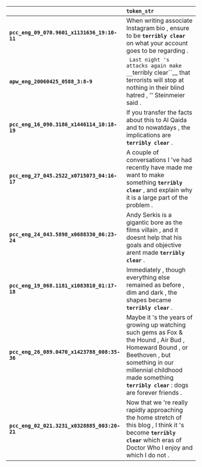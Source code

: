 |                                              | `token_str`                                                                                                                                                                                                                        |
|:---------------------------------------------|:-----------------------------------------------------------------------------------------------------------------------------------------------------------------------------------------------------------------------------------|
| **`pcc_eng_09_070.9601_x1131636_19:10-11`**  | When writing associate Instagram bio , ensure to be __``terribly clear``__ on what your account goes to be regarding .                                                                                                             |
| **`apw_eng_20060425_0588_3:8-9`**            | `` Last night 's attacks again make __``terribly clear``__ that terrorists will stop at nothing in their blind hatred , '' Steinmeier said .                                                                                       |
| **`pcc_eng_16_090.3186_x1446114_10:18-19`**  | If you transfer the facts about this to Al Qaida and to nowatdays , the implications are __``terribly clear``__ .                                                                                                                  |
| **`pcc_eng_27_045.2522_x0715073_04:16-17`**  | A couple of conversations I 've had recently have made me want to make something __``terribly clear``__ , and explain why it is a large part of the problem .                                                                      |
| **`pcc_eng_24_043.5898_x0688330_06:23-24`**  | Andy Serkis is a gigantic bore as the films villain , and it doesnt help that his goals and objective arent made __``terribly clear``__ .                                                                                          |
| **`pcc_eng_19_068.1181_x1083810_01:17-18`**  | Immediately , though everything else remained as before , dim and dark , the shapes became __``terribly clear``__ .                                                                                                                |
| **`pcc_eng_26_089.0470_x1423788_008:35-36`** | Maybe it 's the years of growing up watching such gems as Fox & the Hound , Air Bud , Homeward Bound , or Beethoven , but something in our millennial childhood made something __``terribly clear``__ : dogs are forever friends . |
| **`pcc_eng_02_021.3231_x0328885_003:20-21`** | Now that we 're really rapidly approaching the home stretch of this blog , I think it 's become __``terribly clear``__ which eras of Doctor Who I enjoy and which I do not .                                                       |